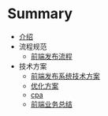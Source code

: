 # Summary

* [介绍](README.md)
* 流程规范
  * [前端发布流程](./fabu.md)
* 技术方案
  * [前端发布系统技术方案](前端发布系统技术方案.md)
  * [优化方案](优化方案.md)
  * [cpa](cpa.md)
  * [前端业务总结](前端业务总结.md)



